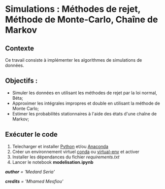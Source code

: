 # Simulations : Méthodes de rejet, Méthode de Monte-Carlo, Chaîne de Markov
## Contexte
Ce travail consiste à implémenter les algorithmes de simulations de données.

## Objectifs :
- Simuler les données en utilisant les méthodes de rejet par la loi normal, Béta;
- Approximer les intégrales impropres et double en utilisant la méthode de Monte Carlo;
- Estimer les probabilités stationnaires à l'aide des états d'une chaîne de Markov;

## Exécuter le code
1. Telecharger et installer [Python](https://www.python.org/downloads/) et/ou [Anaconda](https://www.anaconda.com/download)
2. Créer un environnement virtuel [conda](https://docs.conda.io/projects/conda/en/latest/user-guide/concepts/environments.html#virtual-environments) ou [virtual-env](https://docs.python.org/3/library/venv.html#creating-virtual-environments) et activer
3. Installer les dépendances du fichier *requirements.txt*
4. Lancer le notebook **modelisation.ipynb**

*__author__ = 'Medard Seria'*

*__credits__ = 'Mhamed Mesfiou'*
